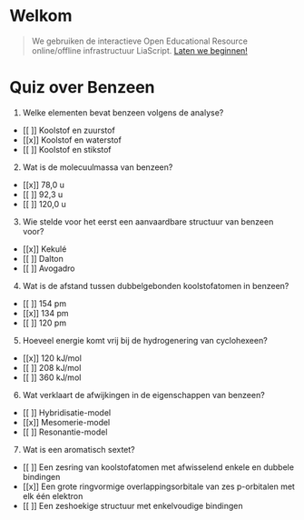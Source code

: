 <!--
title: "Quiz Benzeen"
language: nl
narrator: Dutch Female
mode: Presentation

import: https://raw.githubusercontent.com/LiaScript/CodeRunner/master/README.md
        https://raw.githubusercontent.com/LiaTemplates/BeforeAndAfter/0.0.1/README.md

link:   https://cdnjs.cloudflare.com/ajax/libs/animate.css/4.1.1/animate.min.css
        https://fonts.googleapis.com/css?family=Lato:400,400italic,700
        style.css

@runR: @LIA.eval(`["main.R"]`, `none`, `Rscript main.R`)

@JSONLD
<script run-once>
  let json = @0 

  const script = document.createElement('script');
  script.type = 'application/ld+json';
  script.text = JSON.stringify(json);

  document.head.appendChild(script);

  // this is only needed to prevent and output,
  // as long as the result of a script is undefined,
  // it is not shown or rendered within LiaScript
  console.debug("added json to head")
</script>
@end


link:   https://unpkg.com/leaflet@1.9.4/dist/leaflet.css
script: https://unpkg.com/leaflet@1.9.4/dist/leaflet.js

-->

# Welkom

> We gebruiken de interactieve Open Educational Resource online/offline infrastructuur LiaScript.
> [Laten we beginnen!](https://liascript.github.io/course/?https://raw.githubusercontent.com/abotzki/presentation/refs/heads/master/quiz-benzeen.md)

# Quiz over Benzeen

1. Welke elementen bevat benzeen volgens de analyse?
-  [[ ]] Koolstof en zuurstof
-  [[x]] Koolstof en waterstof
-  [[ ]] Koolstof en stikstof

2. Wat is de molecuulmassa van benzeen?
-  [[x]] 78,0 u
-  [[ ]] 92,3 u
-  [[ ]] 120,0 u

3. Wie stelde voor het eerst een aanvaardbare structuur van benzeen voor?
-  [[x]] Kekulé
-  [[ ]] Dalton
-  [[ ]] Avogadro

4. Wat is de afstand tussen dubbelgebonden koolstofatomen in benzeen?
-  [[ ]] 154 pm
-  [[x]] 134 pm
-  [[ ]] 120 pm

5. Hoeveel energie komt vrij bij de hydrogenering van cyclohexeen?
-  [[x]] 120 kJ/mol
-  [[ ]] 208 kJ/mol
-  [[ ]] 360 kJ/mol

6. Wat verklaart de afwijkingen in de eigenschappen van benzeen?
-  [[ ]] Hybridisatie-model
-  [[x]] Mesomerie-model
-  [[ ]] Resonantie-model

7. Wat is een aromatisch sextet?
- [[ ]] Een zesring van koolstofatomen met afwisselend enkele en dubbele bindingen
- [[x]] Een grote ringvormige overlappingsorbitale van zes p-orbitalen met elk één elektron
- [[ ]] Een zeshoekige structuur met enkelvoudige bindingen
